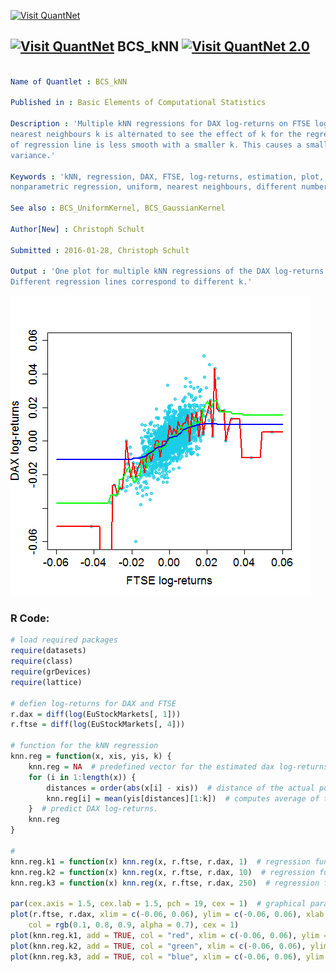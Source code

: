 
[<img src="https://github.com/QuantLet/Styleguide-and-FAQ/blob/master/pictures/banner.png" width="888" alt="Visit QuantNet">](http://quantlet.de/)

## [<img src="https://github.com/QuantLet/Styleguide-and-FAQ/blob/master/pictures/qloqo.png" alt="Visit QuantNet">](http://quantlet.de/) **BCS_kNN** [<img src="https://github.com/QuantLet/Styleguide-and-FAQ/blob/master/pictures/QN2.png" width="60" alt="Visit QuantNet 2.0">](http://quantlet.de/)

```yaml

Name of Quantlet : BCS_kNN

Published in : Basic Elements of Computational Statistics

Description : 'Multiple kNN regressions for DAX log-returns on FTSE log-returns. The selection of
nearest neighbours k is alternated to see the effect of k for the regression curves. The smoothness
of regression line is less smooth with a smaller k. This causes a smaller bias but a higher
variance.'

Keywords : 'kNN, regression, DAX, FTSE, log-returns, estimation, plot, nonparametric, univariate
nonparametric regression, uniform, nearest neighbours, different number of nearest neighbours'

See also : BCS_UniformKernel, BCS_GaussianKernel

Author[New] : Christoph Schult

Submitted : 2016-01-28, Christoph Schult

Output : 'One plot for multiple kNN regressions of the DAX log-returns on FTSE log-returns.
Different regression lines correspond to different k.'

```

![Picture1](BCS_kNN.png)


### R Code:
```r
# load required packages
require(datasets)
require(class)
require(grDevices)
require(lattice)

# defien log-returns for DAX and FTSE
r.dax = diff(log(EuStockMarkets[, 1]))
r.ftse = diff(log(EuStockMarkets[, 4]))

# function for the kNN regression
knn.reg = function(x, xis, yis, k) {
    knn.reg = NA  # predefined vector for the estimated dax log-returns
    for (i in 1:length(x)) {
        distances = order(abs(x[i] - xis))  # distance of the actual point xis to the evaluated point x[i]
        knn.reg[i] = mean(yis[distances][1:k])  # computes average of the selected k-nearest neighbours to 
    }  # predict DAX log-returns.
    knn.reg
}

# 
knn.reg.k1 = function(x) knn.reg(x, r.ftse, r.dax, 1)  # regression function for k = 1
knn.reg.k2 = function(x) knn.reg(x, r.ftse, r.dax, 10)  # regression function for k = 10
knn.reg.k3 = function(x) knn.reg(x, r.ftse, r.dax, 250)  # regression function for k = 250

par(cex.axis = 1.5, cex.lab = 1.5, pch = 19, cex = 1)  # graphical parameters
plot(r.ftse, r.dax, xlim = c(-0.06, 0.06), ylim = c(-0.06, 0.06), xlab = "FTSE log-returns", ylab = "DAX log-returns", 
    col = rgb(0.1, 0.8, 0.9, alpha = 0.7), cex = 1)
plot(knn.reg.k1, add = TRUE, col = "red", xlim = c(-0.06, 0.06), ylim = c(-0.06, 0.06), type = "l", lwd = 2)
plot(knn.reg.k2, add = TRUE, col = "green", xlim = c(-0.06, 0.06), ylim = c(-0.06, 0.06), type = "l", lwd = 2)
plot(knn.reg.k3, add = TRUE, col = "blue", xlim = c(-0.06, 0.06), ylim = c(-0.06, 0.06), type = "l", lwd = 2)
```
